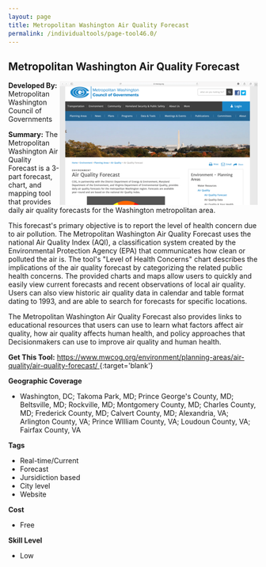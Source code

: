 ```yaml
---
layout: page
title: Metropolitan Washington Air Quality Forecast
permalink: /individualtools/page-tool46.0/
---
```

## Metropolitan Washington Air Quality Forecast

<img src="/images/scaled_250_400/TOOLID_46.0_ScreenCapture-1.png" style="max-height:250px;max-width:400;" align="right"/>

**Developed By:** Metropolitan Washington Council of Governments

**Summary:** The Metropolitan Washington Air Quality Forecast is a 3-part forecast, chart, and mapping tool that provides daily air quality forecasts for the Washington metropolitan area.

This forecast's primary objective is to report the level of health concern due to air pollution. The Metropolitan Washington Air Quality Forecast uses the national Air Quality Index (AQI), a classification system created by the Environmental Protection Agency (EPA) that communicates how clean or polluted the air is. The tool's "Level of Health Concerns" chart describes the implications of the air quality forecast by categorizing the related public health concerns. The provided charts and maps allow users to quickly and easily view current forecasts and recent observations of local air quality. Users can also view historic air quality data in calendar and table format dating to 1993, and are able to search for forecasts for specific locations.

The Metropolitan Washington Air Quality Forecast also provides links to educational resources that users can use to learn what factors affect air quality, how air quality affects human health, and policy approaches that Decisionmakers can use to improve air quality and human health. 

**Get This Tool:** [https://www.mwcog.org/environment/planning-areas/air-quality/air-quality-forecast/
](https://www.mwcog.org/environment/planning-areas/air-quality/air-quality-forecast/
){:target='blank'}

**Geographic Coverage**

* Washington, DC; Takoma Park, MD; Prince George's County, MD; Beltsville, MD; Rockville, MD; Montgomery County, MD; Charles County, MD; Frederick County, MD; Calvert County, MD; Alexandria, VA; Arlington County, VA; Prince WIlliam County, VA; Loudoun County, VA; Fairfax County, VA

**Tags**

*  Real-time/Current
*  Forecast
*  Jursidiction based
*  City level
*  Website

**Cost**

* Free

**Skill Level**

* Low
